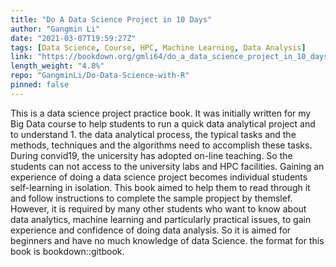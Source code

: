 ```yaml
---
title: "Do A Data Science Project in 10 Days"
author: "Gangmin Li"
date: "2021-03-07T19:59:27Z"
tags: [Data Science, Course, HPC, Machine Learning, Data Analysis]
link: "https://bookdown.org/gmli64/do_a_data_science_project_in_10_days/"
length_weight: "4.8%"
repo: "GangminLi/Do-Data-Science-with-R"
pinned: false
---
```


This is a data science project practice book. It was initially written for my Big Data course to help students to run a quick data analytical project and to understand 1. the data analytical process, the typical tasks and the methods, techniques and the algorithms need to accomplish these tasks. During convid19, the unicersity has adopted on-line teaching. So the students can not access to the university labs and HPC facilities. Gaining an experience of doing a data science project becomes individual students self-learning in isolation. This book aimed to help them to read through it and follow instructions to complete the sample propject by themslef. However, it is required by many other students who want to know about data analytics, machine learning and particularly practical issues, to gain experience and confidence of doing data analysis. So it is aimed for beginners and have no much knowledge of data Science. the format for this book is bookdown::gitbook.
